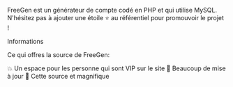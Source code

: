 FreeGen est un générateur de compte codé en PHP et qui utilise MySQL.
N'hésitez pas à ajouter une étoile ⭐ au référentiel pour promouvoir le projet !

Informations

Ce qui offres la source de FreeGen:

💥 Un espace pour les personne qui sont VIP sur le site
💯 Beaucoup de mise à jour
🤩 Cette source et magnifique
